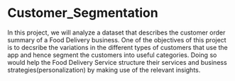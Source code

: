 # Customer_Segmentation
In this project, we will analyze a dataset that describes the customer order summary of a Food Delivery business. One of the objectives of this project is to decsribe the variations in the different types of customers that use the app and hence segment the customers into useful categories. Doing so would help the Food Delivery Service structure their services and business strategies(personalization) by making use of the relevant insights.
